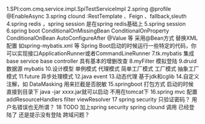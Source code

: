 1.SPI:com.cmq.service.impl.SpiTestServiceImpl
2.spring @profile  @EnableAsync
3.spring clound :RestTemplate 、Feign 、fallback,sleuth
4.spring redis ，spring session 是在spring redis基础上
5.spring session
6.spring boot  ConditionalOnMissingBean  ConditionalOnProperty ConditionalOnBean  AutoConfigureAfter  @Value 等
 采用@Bean方式 替换XML配置 如spring-mybatis.xml 等
 Spring Boot启动的时候运行一些特定的代码，你可以实现接口ApplicationRunner或者CommandLineRunner
7.tk.mybatis 集成base service base controller 具有基本的增删改查
8.myFilter 模拟登陆
9.druid 数据源 mybatis
10.设计模型  单例模式 代理模式 简单工厂模式 工厂模式 抽象工厂模式
11.future 异步处理模式
12.java event
13.动态代理 基于jdk和cglib
14.自定义注解，如 DataMasking 用来拦截是否脱敏
15.springboot 打包方式 启动的时候 直接到目录下 java -jar xxxx.jar就可以启动 不用在tomcat下
16.spring mvc 配置addResourceHandlers filter viewResolver
17 spring security   只验证密码？ 用户名错误也无所谓？
18 TODO 加上spring security spring clound 调用 已经登陆了 还是提示没有登陆 跨域问题？
